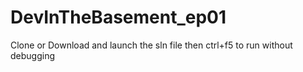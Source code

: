 # DevInTheBasement_ep01


Clone or Download and launch the sln file then ctrl+f5 to run without debugging

